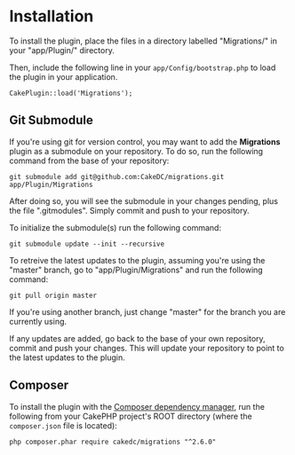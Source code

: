 Installation
============

To install the plugin, place the files in a directory labelled "Migrations/" in your "app/Plugin/" directory.

Then, include the following line in your `app/Config/bootstrap.php` to load the plugin in your application.

```
CakePlugin::load('Migrations');
```

Git Submodule
-------------

If you're using git for version control, you may want to add the **Migrations** plugin as a submodule on your repository. To do so, run the following command from the base of your repository:

```
git submodule add git@github.com:CakeDC/migrations.git app/Plugin/Migrations
```

After doing so, you will see the submodule in your changes pending, plus the file ".gitmodules". Simply commit and push to your repository.

To initialize the submodule(s) run the following command:

```
git submodule update --init --recursive
```

To retreive the latest updates to the plugin, assuming you're using the "master" branch, go to "app/Plugin/Migrations" and run the following command:

```
git pull origin master
```

If you're using another branch, just change "master" for the branch you are currently using.

If any updates are added, go back to the base of your own repository, commit and push your changes. This will update your repository to point to the latest updates to the plugin.

Composer
--------

To install the plugin with the [Composer dependency manager](https://getcomposer.org/), run the following from your CakePHP project's ROOT directory (where the ``composer.json`` file is located):

```
php composer.phar require cakedc/migrations "^2.6.0"
```

